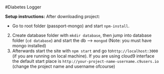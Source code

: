 #Diabetes Logger

**Setup instructions:**
After downloading project:
* Go to root folder (passport-mongo) and start `npm-install`. 
2. Create database folder with `mkdir database`, then jump into database folder (`cd database`) and start the db --> `mongod` (Note: you must have mongo installed)
3. Afterwards start the site with `npm start` and go to`http://localhost:3000` (if you are running on local machine). If you are using cloud9 interface the default start place is `http://your-project-name-username.c9users.io` (change the project name and username ofcourse)

